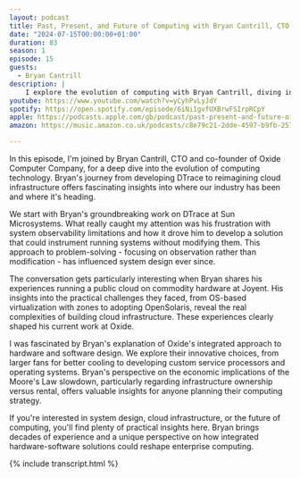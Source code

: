 ```yaml
---
layout: podcast
title: Past, Present, and Future of Computing with Bryan Cantrill, CTO of Oxide Computer Company
date: "2024-07-15T00:00:00+01:00"
duration: 83
season: 1
episode: 15
guests:
  - Bryan Cantrill
description: |
    I explore the evolution of computing with Bryan Cantrill, diving into his journey from developing DTrace at Sun Microsystems to revolutionizing on-premises cloud computing at Oxide. We discuss the challenges of cloud infrastructure, the impact of Moore's Law slowdown, and how integrated hardware-software design is reshaping the industry.
youtube: https://www.youtube.com/watch?v=yCyhPvLyJdY
spotify: https://open.spotify.com/episode/6iNi1gvfUXBrwFSIrpRCpY
apple: https://podcasts.apple.com/gb/podcast/past-present-and-future-of-computing-with-bryan/id1722663295?i=1000662238863
amazon: https://music.amazon.co.uk/podcasts/c8e79c21-2dde-4597-b9fb-257ecbc2bf29/episodes/bd68be9b-bf61-4c15-bbc0-179d69695d98/nerding-out-with-viktor-past-present-and-future-of-computing-with-bryan-cantrill-cto-of-oxide-computer-company

---
```


In this episode, I'm joined by Bryan Cantrill, CTO and co-founder of Oxide Computer Company, for a deep dive into the evolution of computing technology. Bryan's journey from developing DTrace to reimagining cloud infrastructure offers fascinating insights into where our industry has been and where it's heading.

We start with Bryan's groundbreaking work on DTrace at Sun Microsystems. What really caught my attention was his frustration with system observability limitations and how it drove him to develop a solution that could instrument running systems without modifying them. This approach to problem-solving - focusing on observation rather than modification - has influenced system design ever since.

The conversation gets particularly interesting when Bryan shares his experiences running a public cloud on commodity hardware at Joyent. His insights into the practical challenges they faced, from OS-based virtualization with zones to adopting OpenSolaris, reveal the real complexities of building cloud infrastructure. These experiences clearly shaped his current work at Oxide.

I was fascinated by Bryan's explanation of Oxide's integrated approach to hardware and software design. We explore their innovative choices, from larger fans for better cooling to developing custom service processors and operating systems. Bryan's perspective on the economic implications of the Moore's Law slowdown, particularly regarding infrastructure ownership versus rental, offers valuable insights for anyone planning their computing strategy.

If you're interested in system design, cloud infrastructure, or the future of computing, you'll find plenty of practical insights here. Bryan brings decades of experience and a unique perspective on how integrated hardware-software solutions could reshape enterprise computing.

{% include transcript.html %}
